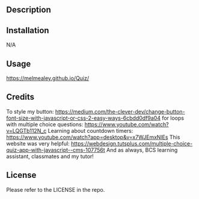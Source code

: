 

<Quiz>

## Description



## Installation

N/A

## Usage

https://melmealey.github.io/Quiz/





## Credits
To style my button:
https://medium.com/the-clever-dev/change-button-font-size-with-javascript-or-css-2-easy-ways-6cbdd0df9a04
for loops with multiple choice questions:
https://www.youtube.com/watch?v=LQGTb112N_c
Learning about countdown timers: 
https://www.youtube.com/watch?app=desktop&v=x7WJEmxNlEs
This website was very helpful:
https://webdesign.tutsplus.com/multiple-choice-quiz-app-with-javascript--cms-107756t
And as always, BCS learning assistant, classmates and my tutor!


## License

Please refer to the LICENSE in the repo.
